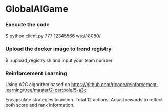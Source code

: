 # GlobalAIGame

### Execute the code
$ python client.py <your name> 777 12345566 ws://<your local server>:8080/

### Upload the docker image to trend registry
$ ./upload_registry.sh
and input your team number

### Reinforcement Learning
Using A2C algorithm based on https://github.com/rlcode/reinforcement-learning/tree/master/2-cartpole/5-a3c

Encapsulate strategies to action. Total 12 actions.
Adjust rewards to reflect both score and rank information.


